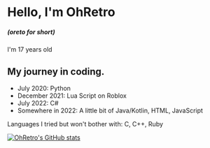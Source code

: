 # Hello, I'm OhRetro 
##### (oreto for short)
I'm 17 years old

## My journey in coding.

- July 2020: Python 
- December 2021: Lua Script on Roblox 
- July 2022: C#
- Somewhere in 2022: A little bit of Java/Kotlin, HTML, JavaScript

Languages I tried but won't bother with: C, C++, Ruby

[![OhRetro's GitHub stats](https://github-readme-stats.vercel.app/api?username=OhRetro)](https://github.com/anuraghazra/github-readme-stats)
